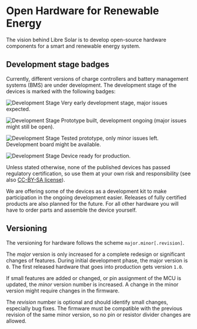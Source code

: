 # Open Hardware for Renewable Energy

The vision behind Libre Solar is to develop open-source hardware components for a smart and renewable energy system.

## Development stage badges

Currently, different versions of charge controllers and battery management systems (BMS) are under development. The development stage of the devices is marked with the following badges:

![Development Stage](https://img.shields.io/badge/development%20stage-alpha-red.svg) Very early development stage, major issues expected.

![Development Stage](https://img.shields.io/badge/development%20stage-beta-orange.svg) Prototype built, development ongoing (major issues might still be open).

![Development Stage](https://img.shields.io/badge/development%20stage-eval-yellow.svg) Tested prototype, only minor issues left. Development board might be available.

![Development Stage](https://img.shields.io/badge/development%20stage-release-green.svg) Device ready for production.

Unless stated otherwise, none of the published devices has passed regulatory certification, so use them at your own risk and responsibility (see also [CC-BY-SA license](https://creativecommons.org/licenses/by-sa/4.0/legalcode)).

We are offering some of the devices as a development kit to make participation in the ongoing development easier. Releases of fully certified products are also planned for the future. For all other hardware you will have to order parts and assemble the device yourself.

## Versioning

The versioning for hardware follows the scheme `major.minor[.revision]`.

The *major* version is only increased for a complete redesign or significant changes of features. During initial development phase, the major version is `0`. The first released hardware that goes into production gets version `1.0`.

If small features are added or changed, or pin assignment of the MCU is updated, the *minor* version number is increased. A change in the minor version might require changes in the firmware.

The *revision* number is optional and should identify small changes, especially bug fixes. The firmware must be compatible with the previous revision of the same minor version, so no pin or resistor divider changes are allowed.
